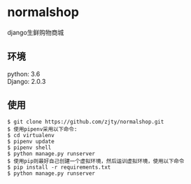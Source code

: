 # normalshop
django生鲜购物商城

## 环境
python: 3.6<br /> 
Django: 2.0.3

## 使用
    $ git clone https://github.com/zjty/normalshop.git
    $ 使用pipenv采用以下命令:
    $ cd virtualenv
    $ pipenv update
    $ pipenv shell
    $ python manage.py runserver
    $ 使用pip则最好自己创建一个虚拟环境，然后运训虚拟环境，使用以下命令
    $ pip install -r requirements.txt
    $ python manage.py runserver
